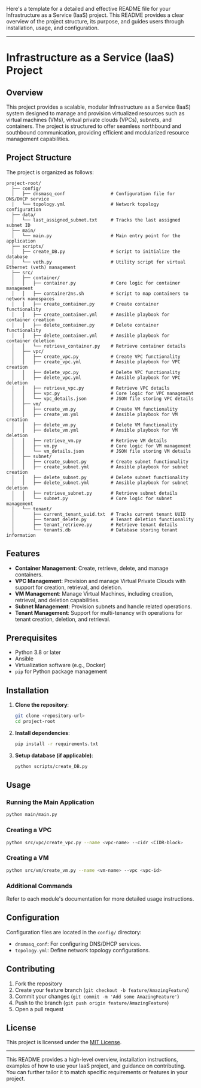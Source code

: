 Here's a template for a detailed and effective README file for your Infrastructure as a Service (IaaS) project. This README provides a clear overview of the project structure, its purpose, and guides users through installation, usage, and configuration.

---

# Infrastructure as a Service (IaaS) Project

## Overview
This project provides a scalable, modular Infrastructure as a Service (IaaS) system designed to manage and provision virtualized resources such as virtual machines (VMs), virtual private clouds (VPCs), subnets, and containers. The project is structured to offer seamless northbound and southbound communication, providing efficient and modularized resource management capabilities.

## Project Structure
The project is organized as follows:

```
project-root/
  ├── config/
  │   ├── dnsmasq_conf                 # Configuration file for DNS/DHCP service
  │   └── topology.yml                 # Network topology configuration
  ├── data/
  │   └── last_assigned_subnet.txt     # Tracks the last assigned subnet ID
  ├── main/
  │   └── main.py                      # Main entry point for the application
  ├── scripts/
  │   ├── create_DB.py                 # Script to initialize the database
  │   └── veth.py                      # Utility script for virtual Ethernet (veth) management
  ├── src/
  │   ├── container/
  │   │   ├── container.py             # Core logic for container management
  │   │   ├── container2ns.sh          # Script to map containers to network namespaces
  │   │   ├── create_container.py      # Create container functionality
  │   │   ├── create_container.yml     # Ansible playbook for container creation
  │   │   ├── delete_container.py      # Delete container functionality
  │   │   ├── delete_container.yml     # Ansible playbook for container deletion
  │   │   └── retrieve_container.py    # Retrieve container details
  │   ├── vpc/
  │   │   ├── create_vpc.py            # Create VPC functionality
  │   │   ├── create_vpc.yml           # Ansible playbook for VPC creation
  │   │   ├── delete_vpc.py            # Delete VPC functionality
  │   │   ├── delete_vpc.yml           # Ansible playbook for VPC deletion
  │   │   ├── retrieve_vpc.py          # Retrieve VPC details
  │   │   ├── vpc.py                   # Core logic for VPC management
  │   │   └── vpc_details.json         # JSON file storing VPC details
  │   ├── vm/
  │   │   ├── create_vm.py             # Create VM functionality
  │   │   ├── create_vm.yml            # Ansible playbook for VM creation
  │   │   ├── delete_vm.py             # Delete VM functionality
  │   │   ├── delete_vm.yml            # Ansible playbook for VM deletion
  │   │   ├── retrieve_vm.py           # Retrieve VM details
  │   │   ├── vm.py                    # Core logic for VM management
  │   │   └── vm_details.json          # JSON file storing VM details
  │   ├── subnet/
  │   │   ├── create_subnet.py         # Create subnet functionality
  │   │   ├── create_subnet.yml        # Ansible playbook for subnet creation
  │   │   ├── delete_subnet.py         # Delete subnet functionality
  │   │   ├── delete_subnet.yml        # Ansible playbook for subnet deletion
  │   │   ├── retrieve_subnet.py       # Retrieve subnet details
  │   │   └── subnet.py                # Core logic for subnet management
  │   └── tenant/
  │       ├── current_tenant_uuid.txt  # Tracks current tenant UUID
  │       ├── tenant_delete.py         # Tenant deletion functionality
  │       ├── tenant_retrieve.py       # Retrieve tenant details
  │       └── tenants.db               # Database storing tenant information
```

## Features
- **Container Management**: Create, retrieve, delete, and manage containers.
- **VPC Management**: Provision and manage Virtual Private Clouds with support for creation, retrieval, and deletion.
- **VM Management**: Manage Virtual Machines, including creation, retrieval, and deletion capabilities.
- **Subnet Management**: Provision subnets and handle related operations.
- **Tenant Management**: Support for multi-tenancy with operations for tenant creation, deletion, and retrieval.

## Prerequisites
- Python 3.8 or later
- Ansible
- Virtualization software (e.g., Docker)
- `pip` for Python package management

## Installation
1. **Clone the repository**:
   ```bash
   git clone <repository-url>
   cd project-root
   ```
2. **Install dependencies**:
   ```bash
   pip install -r requirements.txt
   ```
3. **Setup database (if applicable)**:
   ```bash
   python scripts/create_DB.py
   ```

## Usage
### Running the Main Application
```bash
python main/main.py
```

### Creating a VPC
```bash
python src/vpc/create_vpc.py --name <vpc-name> --cidr <CIDR-block>
```

### Creating a VM
```bash
python src/vm/create_vm.py --name <vm-name> --vpc <vpc-id>
```

### Additional Commands
Refer to each module's documentation for more detailed usage instructions.

## Configuration
Configuration files are located in the `config/` directory:
- `dnsmasq_conf`: For configuring DNS/DHCP services.
- `topology.yml`: Define network topology configurations.

## Contributing
1. Fork the repository
2. Create your feature branch (`git checkout -b feature/AmazingFeature`)
3. Commit your changes (`git commit -m 'Add some AmazingFeature'`)
4. Push to the branch (`git push origin feature/AmazingFeature`)
5. Open a pull request

## License
This project is licensed under the [MIT License](LICENSE).

---

This README provides a high-level overview, installation instructions, examples of how to use your IaaS project, and guidance on contributing. You can further tailor it to match specific requirements or features in your project.
